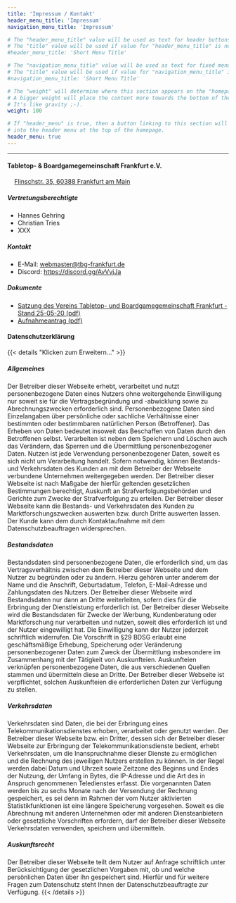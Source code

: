 ```yaml
---
title: 'Impressum / Kontakt'
header_menu_title: 'Impressum'
navigation_menu_title: 'Impressum'

# The "header_menu_title" value will be used as text for header buttons.
# The "title" value will be used if value for "header_menu_title" is not provided.
#header_menu_title: 'Short Menu Title'

# The "navigation_menu_title" value will be used as text for fixed menu items.
# The "title" value will be used if value for "navigation_menu_title" is not provided.
#navigation_menu_title: 'Short Menu Title'

# The "weight" will determine where this section appears on the "homepage".
# A bigger weight will place the content more towards the bottom of the page.
# It's like gravity ;-).
weight: 100

# If "header_menu" is true, then a button linking to this section will be placed
# into the header menu at the top of the homepage.
header_menu: true
---
```

----

#### Tabletop- & Boardgamegemeinschaft Frankfurt e.V.

&nbsp;&nbsp;&nbsp;&nbsp;[Flinschstr. 35, 60388 Frankfurt am Main](https://goo.gl/maps/qt2J8dzGh4THh6fp7)

##### Vertretungsberechtigte

- Hannes Gehring
- Christian Tries
- XXX

##### Kontakt

- E-Mail: webmaster@tbg-frankfurt.de
- Discord: https://discord.gg/AvVvjJa

##### Dokumente

- [Satzung des Vereins Tabletop- und Boardgamegemeinschaft Frankfurt - Stand 25-05-20 (pdf)](documents/Satzung_des_Vereins_TBG.pdf)
- [Aufnahmeantrag (pdf)](documents/Aufnameantrag_TBG.pdf)

#### Datenschutzerklärung

{{< details "Klicken zum Erweitern..." >}}

##### Allgemeines

Der Betreiber dieser Webseite erhebt, verarbeitet und nutzt personenbezogene Daten eines Nutzers ohne weitergehende Einwilligung nur soweit sie für die Vertragsbegründung und -abwicklung sowie zu Abrechnungszwecken erforderlich sind.
Personenbezogene Daten sind Einzelangaben über persönliche oder sachliche Verhältnisse einer bestimmten oder bestimmbaren natürlichen Person (Betroffener).
Das Erheben von Daten bedeutet insoweit das Beschaffen von Daten durch den Betroffenen selbst. Verarbeiten ist neben dem Speichern und Löschen auch das Verändern, das Sperren und die Übermittlung personenbezogener Daten. Nutzen ist jede Verwendung personenbezogener Daten, soweit es sich nicht um Verarbeitung handelt. Sofern notwendig, können Bestands- und Verkehrsdaten des Kunden an mit dem Betreiber der Webseite verbundene Unternehmen weitergegeben werden. Der Betreiber dieser Webseite ist nach Maßgabe der hierfür geltenden gesetzlichen Bestimmungen berechtigt, Auskunft an Strafverfolgungsbehörden und Gerichte zum Zwecke der Strafverfolgung zu erteilen. Der Betreiber dieser Webseite kann die Bestands- und Verkehrsdaten des Kunden zu Marktforschungszwecken auswerten bzw. durch Dritte auswerten lassen. Der Kunde kann dem durch Kontaktaufnahme mit dem Datenschutzbeauftragen widersprechen.

##### Bestandsdaten

Bestandsdaten sind personenbezogene Daten, die erforderlich sind, um das Vertragsverhältnis zwischen dem Betreiber dieser Webseite und dem Nutzer zu begründen oder zu ändern. Hierzu gehören unter anderem der Name und die Anschrift, Geburtsdatum, Telefon, E-Mail-Adresse und Zahlungsdaten des Nutzers.
Der Betreiber dieser Webseite wird Bestandsdaten nur dann an Dritte weiterleiten, sofern dies für die Erbringung der Dienstleistung erforderlich ist.
Der Betreiber dieser Webseite wird die Bestandsdaten für Zwecke der Werbung, Kundenberatung oder Marktforschung nur verarbeiten und nutzen, soweit dies erforderlich ist und der Nutzer eingewilligt hat. Die Einwilligung kann der Nutzer jederzeit schriftlich widerrufen.
Die Vorschrift in §29 BDSG erlaubt eine geschäftsmäßige Erhebung, Speicherung oder Veränderung personenbezogener Daten zum Zweck der Übermittlung insbesondere im Zusammenhang mit der Tätigkeit von Auskunfteien. Auskunfteien verknüpfen personenbezogene Daten, die aus verschiedenen Quellen stammen und übermitteln diese an Dritte. Der Betreiber dieser Webseite ist verpflichtet, solchen Auskunfteien die erforderlichen Daten zur Verfügung zu stellen.

##### Verkehrsdaten

Verkehrsdaten sind Daten, die bei der Erbringung eines Telekommunikationsdienstes erhoben, verarbeitet oder genutzt werden. Der Betreiber dieser Webseite bzw. ein Dritter, dessen sich der Betreiber dieser Webseite zur Erbringung der Telekommunikationsdienste bedient, erhebt Verkehrsdaten, um die Inanspruchnahme dieser Dienste zu ermöglichen und die Rechnung des jeweiligen Nutzers erstellen zu können. In der Regel werden dabei Datum und Uhrzeit sowie Zeitzone des Beginns und Endes der Nutzung, der Umfang in Bytes, die IP-Adresse und die Art des in Anspruch genommenen Teledienstes erfasst. Die vorgenannten Daten werden bis zu sechs Monate nach der Versendung der Rechnung gespeichert, es sei denn im Rahmen der vom Nutzer aktivierten Statistikfunktionen ist eine längere Speicherung vorgesehen. Soweit es die Abrechnung mit anderen Unternehmen oder mit anderen Diensteanbietern oder gesetzliche Vorschriften erfordern, darf der Betreiber dieser Webseite Verkehrsdaten verwenden, speichern und übermitteln.

##### Auskunftsrecht

Der Betreiber dieser Webseite teilt dem Nutzer auf Anfrage schriftlich unter Berücksichtigung der gesetzlichen Vorgaben mit, ob und welche persönlichen Daten über ihn gespeichert sind. Hierfür und für weitere Fragen zum Datenschutz steht Ihnen der Datenschutzbeauftragte zur Verfügung.
{{< /details >}}
